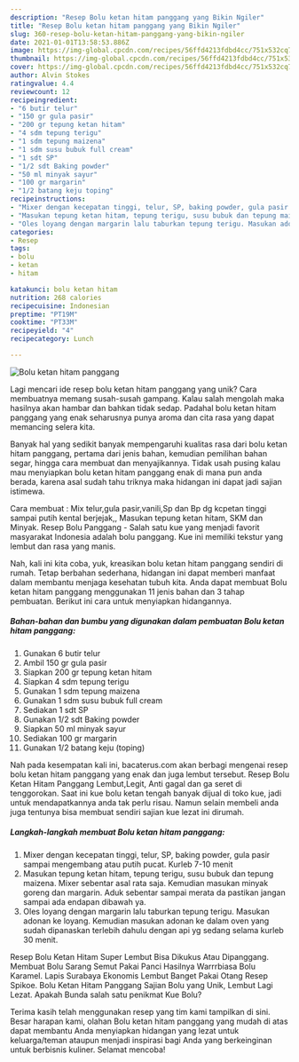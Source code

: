 ```yaml
---
description: "Resep Bolu ketan hitam panggang yang Bikin Ngiler"
title: "Resep Bolu ketan hitam panggang yang Bikin Ngiler"
slug: 360-resep-bolu-ketan-hitam-panggang-yang-bikin-ngiler
date: 2021-01-01T13:58:53.886Z
image: https://img-global.cpcdn.com/recipes/56ffd4213fdbd4cc/751x532cq70/bolu-ketan-hitam-panggang-foto-resep-utama.jpg
thumbnail: https://img-global.cpcdn.com/recipes/56ffd4213fdbd4cc/751x532cq70/bolu-ketan-hitam-panggang-foto-resep-utama.jpg
cover: https://img-global.cpcdn.com/recipes/56ffd4213fdbd4cc/751x532cq70/bolu-ketan-hitam-panggang-foto-resep-utama.jpg
author: Alvin Stokes
ratingvalue: 4.4
reviewcount: 12
recipeingredient:
- "6 butir telur"
- "150 gr gula pasir"
- "200 gr tepung ketan hitam"
- "4 sdm tepung terigu"
- "1 sdm tepung maizena"
- "1 sdm susu bubuk full cream"
- "1 sdt SP"
- "1/2 sdt Baking powder"
- "50 ml minyak sayur"
- "100 gr margarin"
- "1/2 batang keju toping"
recipeinstructions:
- "Mixer dengan kecepatan tinggi, telur, SP, baking powder, gula pasir sampai mengembang atau putih pucat. Kurleb 7-10 menit"
- "Masukan tepung ketan hitam, tepung terigu, susu bubuk dan tepung maizena. Mixer sebentar asal rata saja. Kemudian masukan minyak goreng dan margarin. Aduk sebentar sampai merata da pastikan jangan sampai ada endapan dibawah ya."
- "Oles loyang dengan margarin lalu taburkan tepung terigu. Masukan adonan ke loyang. Kemudian masukan adonan ke dalam oven yang sudah dipanaskan terlebih dahulu dengan api yg sedang selama kurleb 30 menit."
categories:
- Resep
tags:
- bolu
- ketan
- hitam

katakunci: bolu ketan hitam 
nutrition: 268 calories
recipecuisine: Indonesian
preptime: "PT19M"
cooktime: "PT33M"
recipeyield: "4"
recipecategory: Lunch

---
```



![Bolu ketan hitam panggang](https://img-global.cpcdn.com/recipes/56ffd4213fdbd4cc/751x532cq70/bolu-ketan-hitam-panggang-foto-resep-utama.jpg)

Lagi mencari ide resep bolu ketan hitam panggang yang unik? Cara membuatnya memang susah-susah gampang. Kalau salah mengolah maka hasilnya akan hambar dan bahkan tidak sedap. Padahal bolu ketan hitam panggang yang enak seharusnya punya aroma dan cita rasa yang dapat memancing selera kita.

Banyak hal yang sedikit banyak mempengaruhi kualitas rasa dari bolu ketan hitam panggang, pertama dari jenis bahan, kemudian pemilihan bahan segar, hingga cara membuat dan menyajikannya. Tidak usah pusing kalau mau menyiapkan bolu ketan hitam panggang enak di mana pun anda berada, karena asal sudah tahu triknya maka hidangan ini dapat jadi sajian istimewa.

Cara membuat : Mix telur,gula pasir,vanili,Sp dan Bp dg kcpetan tinggi sampai putih kental berjejak,, Masukan tepung ketan hitam, SKM dan Minyak. Resep Bolu Panggang - Salah satu kue yang menjadi favorit masyarakat Indonesia adalah bolu panggang. Kue ini memiliki tekstur yang lembut dan rasa yang manis.


Nah, kali ini kita coba, yuk, kreasikan bolu ketan hitam panggang sendiri di rumah. Tetap berbahan sederhana, hidangan ini dapat memberi manfaat dalam membantu menjaga kesehatan tubuh kita. Anda dapat membuat Bolu ketan hitam panggang menggunakan 11 jenis bahan dan 3 tahap pembuatan. Berikut ini cara untuk menyiapkan hidangannya.

<!--inarticleads1-->

##### Bahan-bahan dan bumbu yang digunakan dalam pembuatan Bolu ketan hitam panggang:

1. Gunakan 6 butir telur
1. Ambil 150 gr gula pasir
1. Siapkan 200 gr tepung ketan hitam
1. Siapkan 4 sdm tepung terigu
1. Gunakan 1 sdm tepung maizena
1. Gunakan 1 sdm susu bubuk full cream
1. Sediakan 1 sdt SP
1. Gunakan 1/2 sdt Baking powder
1. Siapkan 50 ml minyak sayur
1. Sediakan 100 gr margarin
1. Gunakan 1/2 batang keju (toping)


Nah pada kesempatan kali ini, bacaterus.com akan berbagi mengenai resep bolu ketan hitam panggang yang enak dan juga lembut tersebut. Resep Bolu Ketan Hitam Panggang Lembut,Legit, Anti gagal dan ga seret di tenggorokan. Saat ini kue bolu ketan tengah banyak dijual di toko kue, jadi untuk mendapatkannya anda tak perlu risau. Namun selain membeli anda juga tentunya bisa membuat sendiri sajian kue lezat ini dirumah. 

<!--inarticleads2-->

##### Langkah-langkah membuat Bolu ketan hitam panggang:

1. Mixer dengan kecepatan tinggi, telur, SP, baking powder, gula pasir sampai mengembang atau putih pucat. Kurleb 7-10 menit
1. Masukan tepung ketan hitam, tepung terigu, susu bubuk dan tepung maizena. Mixer sebentar asal rata saja. Kemudian masukan minyak goreng dan margarin. Aduk sebentar sampai merata da pastikan jangan sampai ada endapan dibawah ya.
1. Oles loyang dengan margarin lalu taburkan tepung terigu. Masukan adonan ke loyang. Kemudian masukan adonan ke dalam oven yang sudah dipanaskan terlebih dahulu dengan api yg sedang selama kurleb 30 menit.


Resep Bolu Ketan Hitam Super Lembut Bisa Dikukus Atau Dipanggang. Membuat Bolu Sarang Semut Pakai Panci Hasilnya Warrrbiasa Bolu Karamel. Lapis Surabaya Ekonomis Lembut Banget Pakai Otang Resep Spikoe. Bolu Ketan Hitam Panggang Sajian Bolu yang Unik, Lembut Lagi Lezat. Apakah Bunda salah satu penikmat Kue Bolu? 

Terima kasih telah menggunakan resep yang tim kami tampilkan di sini. Besar harapan kami, olahan Bolu ketan hitam panggang yang mudah di atas dapat membantu Anda menyiapkan hidangan yang lezat untuk keluarga/teman ataupun menjadi inspirasi bagi Anda yang berkeinginan untuk berbisnis kuliner. Selamat mencoba!

